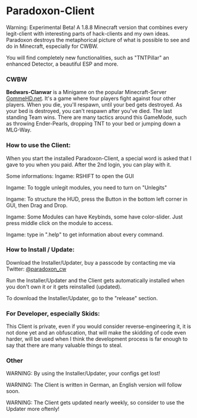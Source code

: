 # Paradoxon-Client

Warning: Experimental Beta!
A 1.8.8 Minecraft version that combines every legit-client with interesting parts of hack-clients and my own ideas.
Paradoxon destroys the metaphorical picture of what is possible to see and do in Minecraft, especially for CWBW.

You will find completely new functionalities, such as "TNTPillar" an enhanced Detector, a beautiful ESP and more.

### CWBW
**Bedwars-Clanwar** is a Minigame on the popular Minecraft-Server [GommeHD.net](gommehd.net).
It's a game where four players fight against four other players.
When you die, you'll respawn, until your bed gets destroyed. As your bed is destroyed, you can't respawn after you've died.
The last standing Team wins.
There are many tactics around this GameMode, such as throwing Ender-Pearls, dropping TNT to your bed or jumping down a MLG-Way.




### How to use the Client:

When you start the installed Paradoxon-Client, a special word is asked that I gave to you when you paid.
After the 2nd login, you can play with it.

Some informations:
Ingame: RSHIFT to open the GUI

Ingame: To toggle unlegit modules, you need to turn on "Unlegits"

Ingame: To structure the HUD, press the Button in the bottom left corner in GUI, then Drag and Drop.

Ingame: Some Modules can have Keybinds, some have color-slider. Just press middle click on the module to access.

Ingame: type in ".help" to get information about every command.


### How to Install / Update:

Download the Installer/Updater, buy a passcode by contacting me via Twitter: [@paradoxon_cw](https://twitter.com/paradoxon_cw)

Run the Installer/Updater and the Client gets automatically installed when you don't own it or it gets reinstalled (updated). 

To download the Installer/Updater, go to the "release" section.

### For Developer, especially Skids:
This Client is private, even if you would consider reverse-engineering it, it is not done yet and an obfuscation, that will make the skidding of code even harder, will be used when I think the development process is far enough to say that there are many valuable things to steal. 

### Other

WARNING: By using the Installer/Updater, your configs get lost!

WARNING: The Client is written in German, an English version will follow soon.

WARNING: The Client gets updated nearly weekly, so consider to use the Updater more oftenly!

